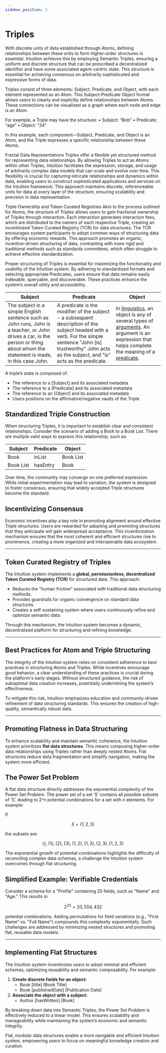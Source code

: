 ```yaml
---
sidebar_position: 3
---
```


# Triples

With discrete units of data established through Atoms, defining relationships between these units to form higher-order structures is essential. Intuition achieves this by employing Semantic Triples, ensuring a uniform and discrete structure that can be prescribed a decentralized identifier and have some associated agent-centric state. This structure is essential for achieving consensus on arbitrarily sophisticated and expressive forms of data.

Triples consist of three elements: Subject, Predicate, and Object, with each element represented as an Atom. This Subject-Predicate Object format allows users to clearly and explicitly define relationships between Atoms. These connections can be visualized as a graph where each node and edge is an Atom.

For example, a Triple may have the structure: • Subject: “Bob” • Predicate: “age” • Object: “34”

In this example, each component—Subject, Predicate, and Object is an Atom, and the Triple expresses a specific relationship between these Atoms.



Fractal Data Representations
Triples offer a flexible yet structured method for representing data relationships. By allowing Triples to act as Atoms within other Triples, Intuition facilitates the expression, storage, and usage of arbitrarily complex data models that can scale and evolve over time. This flexibility is crucial for capturing intricate relationships and dynamics within data, enabling users to construct sophisticated applications and services on the Intuition framework. This approach maintains discrete, referenceable units for data at every layer of the structure, ensuring scalability and precision in data representation.





Triple Ownership and Token Curated Registries
Akin to the process outlined for Atoms, the structure of Triples allows users to gain fractional ownership of Triples through interaction. Each interaction generates interaction fees, which are distributed to the owners of each respective Triple, creating an incentivized Token Curated Registry (TCR) for data structures. The TCR encourages system participants to adopt common ways of structuring data by offering economic rewards. This approach promotes an organic, incentive-driven structuring of data, contrasting with more rigid and traditional methods such as standards committees, which often struggle to achieve effective standardization.


Proper structuring of Triples is essential for maximizing the functionality and usability of the Intuition system. By adhering to standardized formats and selecting appropriate Predicates, users ensure that data remains easily indexable, queryable, and discoverable. These practices enhance the system’s overall utility and accessibility.

| Subject | Predicate | Object |
| --- | --- | --- |
| The subject in a simple English sentence such as John runs, John is a teacher, or John drives a car, is the person or thing about whom the statement is made, in this case John. | A predicate is the modifier of the subject -  a subsequent description of the subject headed with a verb. For the simple sentence "John [is] trustworthy" John acts as the subject, and "is" acts as the predicate. | In [linguistics](https://en.wikipedia.org/wiki/Linguistics), an object is any of several types of [arguments](https://en.wikipedia.org/wiki/Argument_(linguistics)). An argument is an expression that helps complete the meaning of a [predicate](https://en.wikipedia.org/wiki/Predicate_(grammar)).  |

A triple’s state is composed of:

- The reference to a [Subject] and its associated metadata
- The reference to a [Predicate] and its associated metadata
- The reference to an [Object] and its associated metadata
- Users positions on the affirmative/negative vaults of the Triple

## Standardized Triple Construction

When structuring Triples, it is important to establish clear and consistent relationships. Consider the scenario of adding a Book to a Book List. There are multiple valid ways to express this relationship, such as:

| Subject | Predicate | Object |
| --- | --- | --- |
| Book | inList | Book List |
| Book List | hasEntry | Book |

Over time, the community may converge on one preferred expression. While initial experimentation may lead to variation, the system is designed to foster consensus, ensuring that widely accepted Triple structures become the standard.

## Incentivizing Consensus

Economic incentives play a key role in promoting alignment around effective Triple structures. Users are rewarded for adopting and promoting structures that they anticipate will gain widespread acceptance. This incentivization mechanism ensures that the most coherent and efficient structures rise to prominence, creating a more organized and interoperable data ecosystem.

---

## Token Curated Registry of Triples

The Intuition system implements a **global, permissionless, decentralized Token Curated Registry (TCR)** for structured data. This approach:

- Reduces the "human friction" associated with traditional data structuring methods.
- Provides guardrails for organic convergence on standard data structures.
- Creates a self-sustaining system where users continuously refine and optimize semantic data.

Through this mechanism, the Intuition system becomes a dynamic, decentralized platform for structuring and refining knowledge.

---

## Best Practices for Atom and Triple Structuring

The integrity of the Intuition system relies on consistent adherence to best practices in structuring Atoms and Triples. While incentives encourage good behavior, a clear understanding of these practices is crucial during the platform's early stages. Without structured guidance, the risk of suboptimal data creation increases, potentially undermining the system’s effectiveness.

To mitigate this risk, Intuition emphasizes education and community-driven refinement of data structuring standards. This ensures the creation of high-quality, semantically robust data.

---

## Promoting Flatness in Data Structuring

To enhance scalability and maintain semantic coherence, the Intuition system prioritizes **flat data structures**. This means composing higher-order data relationships using Triples rather than deeply nested Atoms. Flat structures reduce data fragmentation and simplify navigation, making the system more efficient.

## The Power Set Problem

A flat data structure directly addresses the exponential complexity of the Power Set Problem. The power set of a set ‘S’ contains all possible subsets of ‘S’, leading to 2^n potential combinations for a set with *n* elements. For example:

If 

$$
S = \{1, 2, 3\}
$$

the subsets are:

$$
\{\}, \{1\}, \{2\}, \{3\}, \{1, 2\}, \{1, 3\}, \{2, 3\}, \{1, 2, 3\}
$$

The exponential growth of potential combinations highlights the difficulty of reconciling complex data schemas, a challenge the Intuition system overcomes through flat structuring.

## Simplified Example: Verifiable Credentials

Consider a schema for a "Profile" containing 25 fields, such as "Name" and "Age." This results in 

$$
2^{25}=33,554,432
$$

potential combinations. Adding permutations for field variations (e.g., "First Name" vs. "Full Name") compounds this complexity exponentially. Such challenges are addressed by minimizing nested structures and promoting flat, reusable data models.

---

## Implementing Flat Structures

The Intuition system incentivizes users to adopt minimal and efficient schemas, optimizing reusability and semantic composability. For example:

1. **Create discrete fields for an object:**
    - Book [title] [Book Title]
    - Book [publishedDate] [Publication Date]
2. **Associate the object with a subject:**
    - Author [hasWritten] [Book]

By breaking down data into Semantic Triples, the Power Set Problem is effectively reduced to a linear model. This ensures scalability and manageability while maintaining the system’s economic and semantic integrity.

Flat, modular data structures enable a more navigable and efficient Intuition system, empowering users to focus on meaningful knowledge creation and curation.


